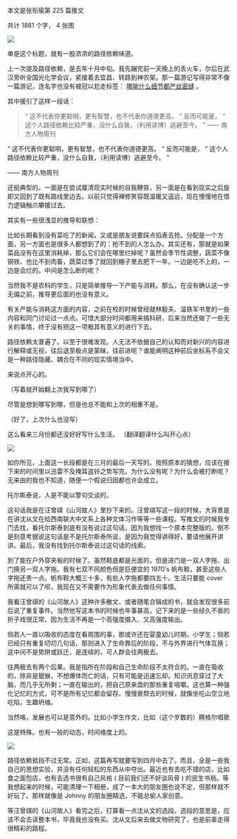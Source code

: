 本文是张衔瑜第 225 篇推文

共计 1881 个字， 4 张图

![](./images/img_001.jpeg)

单是这个标题，就有一股浓浓的路径依赖味道。

上一次提及路径依赖，是去年十月中旬。我先蹦完前一天晚上的丢火车，尔后在武汉旁听全国光化学会议，紧接着去宜昌、转路到神农架。那一篇游记写得非常不像一篇游记，连名字也没有被冠以尬走标签： [哪能什么细节都严丝密缝](http://mp.weixin.qq.com/s?__biz=MzUzNjE3NzA3Mg==&mid=2247490508&idx=1&sn=4b2db15ef1db7049eb8345098e27c83a&chksm=fafb6b13cd8ce20544e65eec6a5b1852aaa76ac10bfd6464a43aaf3911f38f8b4635ec71230b&scene=21#wechat_redirect) 。

其中援引了这样一段话：

> “ 这不代表你更聪明，更有智慧，也不代表你道德更高。 ” 反而可能是， “ 这个人路径依赖比较严重，没什么自我，（利用读博）逃避至今。 ” —— 南方人物周刊

“ 这不代表你更聪明，更有智慧，也不代表你道德更高。 ” 反而可能是， “ 这个人路径依赖比较严重，没什么自我，（利用读博）逃避至今。 ”

—— 南方人物周刊

还挺典型的。一面是在尝试厘清现实时候的自我鞭笞，另一面是在看到现实之后旋即又回到了既有路线里边去。以前只觉得禅修笑容既温暖又遥远，现在慢慢地在借力逻辑触爪攀援过去。

其实有一些很浅显的推导和联想：

比如长期看到没有菜吃了的新闻，又或是朋友说要踩点掐表去抢。分配是一个方面，另一方面也是很多人都想到了的：抢不到的人怎么办。其实还有，那就是如果菜品没有在这里消耗掉，那么它们会在哪里烂掉呢？虽然会季节性调整，蔬菜不像钢铁、也比不到肉畜，蔬菜过季了就回到棚子里去肥下一年。一边是吃不上的，一边是会烂的。中间是怎么断的呢？

当然我不是农科的学生，只是简单推导一下产能与消耗。那么，在没有确认这一步无偏之前，推导更后面的也没有意义。

有关产能与消耗这方面的内容，之前在校的时候曾经就林毅夫、温铁军书里的一些内容和同门讨论过一点点。可惜大部分时间都用来搞科研，后来当然还做了一些无关的事情，终于没有把这一项极其有意义的进行下去。

路径依赖太普遍了。以至于很难发现。人无法不依据自己的认知而对新兴的内容进行解释或无视，往后退至极点是蒙昧，往前进呢？谁能阐明这种前后坐标系不会又是一种路径隐藏、耦合在不同的现实情境当中。

来说点开心的。

（写着就开始翻上次我写到哪了）

尽管是想到哪写到哪，但是也总不能和上次的相重不是。

（好了，上次什么也没写）

这么看来三月份都还没好好写什么生活。 （翻译翻译什么叫开心点）

![](./images/img_002.jpeg)

如你所见，上面这一长段都是在三月的最后一天写的。按照原本的猜想，应该在接下来的时间里以迅雷不及掩耳盗铃之势写完。为什么没有呢？为什么会被打断呢？无来由的我也不知道，随便一个假说归因都也许会成立。

托尔斯泰说，人是不能以警句交谈的。

这句话我是在汪曾祺《山河故人》里抄下来的。汪曾祺写这一段的时候，大背景是在讲沈从文在给西南联大中文系上各种文体习作等等一些课程。写推文的时候我专门去找，看托尔斯泰到底有没有说过这句话，因为我想找一个原本完整版的。倒不是刻意考据说这句话是不是托尔斯泰所说，是因为我觉得讲得好，要请他展开讲讲。最后，我没有找到托尔斯泰说过这句话的线索。

到了能在户外穿夹板的时候了。虽然鞋底都是光面的，但是进门是一双人字拖、出门换另一双人字拖。我有七双不同颜色但是巨便宜的 1970’s 帆布鞋，甚至这些人字拖还贵一点。帆布鞋大概三十多，有些人字拖都要四五十。生活只要能 cover 所需就可以了呗，我现在又不需要作为形象代表去做任何事情。

我看汪曾祺的《山河故人》这种许多散文、或者随笔合辑成的书，就会发现很多前后说了重复事件。当然他写这本书的时候也年事甚高，记下来的是一些经久不衰的折子戏很正常。因为生活不再是一个高强度摄入、又高强度输出。

倘若人一直以吸收的态度在看周围的事，那或许还在婴童幼儿时期，小学生；倘若已经只有重复叨叨几句话，那则进入了生命靠后的阶段，不与外界进行气体互换；这中间不是势阱或跃迁，是连续的，可人群会往两极去。

往两极去有两个后果。我是指所在阶段和自己生命阶段不太符合的。一直在吸收的，除非是貔貅，不想爆体而亡的话，只有可能是迅速忘却。知识讯息穿过了大脑，而几乎无所剩；一直在输出的，把自己原来盘的那些重复咀嚼。这也算一种强化记忆的方式，可不是所有记忆都会留存。慢慢衰颓去的时候，就像坐吃山空立地吃陷，生趣坍缩。

当然咯，发展也可以是意外的。比如小学生作文，比如（这个岁数的）腾格尔唱歌

这是特殊。也有一般的动态，时间维度上的。

![](./images/img_003.jpeg)

路径依赖抵挡不过无常。正如，这篇再写就要写到四月中去了。而且，全是一些我自己的思想实验，并没有任何轻松的东西从中夺出。最近也有去吃不错的店，比如食之面包店，也有去选书很有自己风格 ( 目前我们还不好谈风骨 ) 的民生书局。等我想起来的时候，可能清理一下相册，成了一本大的朋友圈也说不定，但那样就不好玩了。那样就像是 Johnny 的朋友圈精选，不能总偷人家创意。

等汪曾祺的《山河故人》看完之后，打算看一点沈从文的选段。选段的意思是，应该不会去读整本书，毕竟我也没有买。沈从文后来去做文物研究了，也是前辈走得很精彩的路程。

